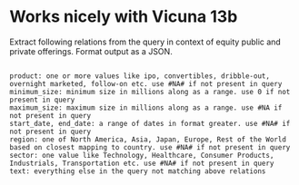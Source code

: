 # Works nicely with Vicuna 13b
Extract following relations from the query in context of equity public and private offerings.
Format output as a JSON.

<code>
product: one or more values like ipo, convertibles, dribble-out, overnight marketed, follow-on etc. use #NA# if not present in query
minimum_size: minimum size in millions along as a range. use 0 if not present in query
maximum_size: maximum size in millions along as a range. use #NA if not present in query
start_date, end_date: a range of dates in format greater. use #NA# if not present in query
region: one of North America, Asia, Japan, Europe, Rest of the World based on closest mapping to country. use #NA# if not present in query
sector: one value like Technology, Healthcare, Consumer Products, Industrials, Transportation etc. use #NA# if not present in query 
text: everything else in the query not matching above relations
<code>
